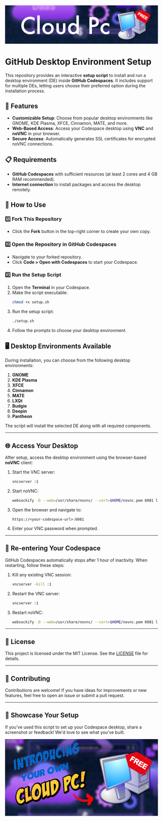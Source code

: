 ![Banner Image](./banner.png)

# GitHub Desktop Environment Setup

This repository provides an interactive **setup script** to install and run a desktop environment (DE) inside **GitHub Codespaces**. It includes support for multiple DEs, letting users choose their preferred option during the installation process.



## 🚀 Features

- **Customizable Setup**: Choose from popular desktop environments like GNOME, KDE Plasma, XFCE, Cinnamon, MATE, and more.
- **Web-Based Access**: Access your Codespace desktop using **VNC** and **noVNC** in your browser.
- **Secure Access**: Automatically generates SSL certificates for encrypted noVNC connections.



## 📋 Requirements

- **GitHub Codespaces** with sufficient resources (at least 2 cores and 4 GB RAM recommended).
- **Internet connection** to install packages and access the desktop remotely.


## 📂 How to Use

### 1️⃣ Fork This Repository
- Click the **Fork** button in the top-right corner to create your own copy.

### 2️⃣ Open the Repository in GitHub Codespaces
- Navigate to your forked repository.
- Click **Code > Open with Codespaces** to start your Codespace.

### 3️⃣ Run the Setup Script
1. Open the **Terminal** in your Codespace.
2. Make the script executable:
   ```bash
   chmod +x setup.sh
   ```
3. Run the setup script:
   ```bash
   ./setup.sh
   ```
4. Follow the prompts to choose your desktop environment.


## 🖥️ Desktop Environments Available

During installation, you can choose from the following desktop environments:

1. **GNOME**
2. **KDE Plasma**
3. **XFCE**
4. **Cinnamon**
5. **MATE**
6. **LXQt**
7. **Budgie**
8. **Deepin**
9. **Pantheon**

The script will install the selected DE along with all required components.

---

## 🌐 Access Your Desktop

After setup, access the desktop environment using the browser-based **noVNC** client:

1. Start the VNC server:
   ```bash
   vncserver :1
   ```
2. Start noVNC:
   ```bash
   websockify -D --web=/usr/share/novnc/ --cert=$HOME/novnc.pem 6081 localhost:5901
   ```
3. Open the browser and navigate to:
   ```
   https://<your-codespace-url>:6081
   ```
4. Enter your VNC password when prompted.

---

## 🔄 Re-entering Your Codespace

GitHub Codespaces automatically stops after 1 hour of inactivity. When restarting, follow these steps:

1. Kill any existing VNC session:
   ```bash
   vncserver -kill :1
   ```
2. Restart the VNC server:
   ```bash
   vncserver :1
   ```
3. Restart noVNC:
   ```bash
   websockify -D --web=/usr/share/novnc/ --cert=$HOME/novnc.pem 6081 localhost:5901
   ```

---

## 📖 License

This project is licensed under the MIT License. See the [LICENSE](LICENSE) file for details.

---

## 🤝 Contributing

Contributions are welcome! If you have ideas for improvements or new features, feel free to open an issue or submit a pull request.

---

## 🌟 Showcase Your Setup

If you've used this script to set up your Codespace desktop, share a screenshot or feedback! We'd love to see what you've built.

![Banner Image](./banner1.png)
